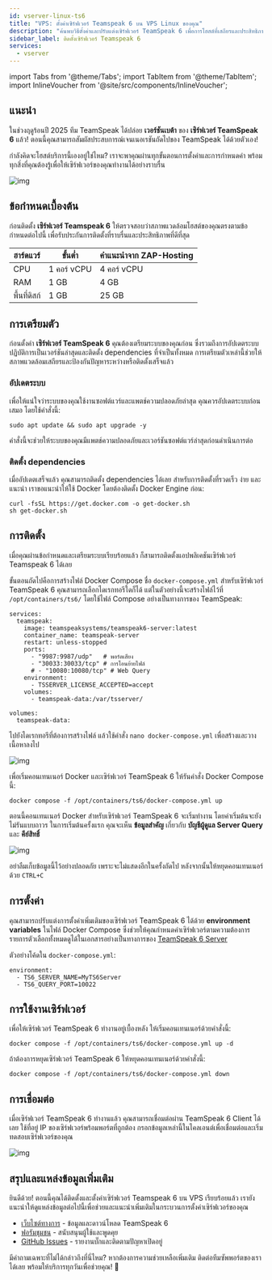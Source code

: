 ```yaml
---
id: vserver-linux-ts6
title: "VPS: ตั้งค่าเซิร์ฟเวอร์ Teamspeak 6 บน VPS Linux ของคุณ"
description: "ค้นพบวิธีตั้งค่าและปรับแต่งเซิร์ฟเวอร์ TeamSpeak 6 เพื่อการโฮสต์ที่เสถียรและประสิทธิภาพสูง → เรียนรู้เพิ่มเติมตอนนี้"
sidebar_label: ติดตั้งเซิร์ฟเวอร์ Teamspeak 6
services:
  - vserver
---
```


import Tabs from '@theme/Tabs';
import TabItem from '@theme/TabItem';
import InlineVoucher from '@site/src/components/InlineVoucher';

## แนะนำ

ในช่วงฤดูร้อนปี 2025 ทีม TeamSpeak ได้ปล่อย **เวอร์ชันเบต้า** ของ **เซิร์ฟเวอร์ TeamSpeak 6** แล้ว! ตอนนี้คุณสามารถสัมผัสประสบการณ์เจนเนอเรชันถัดไปของ TeamSpeak ได้ด้วยตัวเอง!

กำลังคิดจะโฮสต์บริการนี้เองอยู่ใช่ไหม? เราจะพาคุณผ่านทุกขั้นตอนการตั้งค่าและการกำหนดค่า พร้อมทุกสิ่งที่คุณต้องรู้เพื่อให้เซิร์ฟเวอร์ของคุณทำงานได้อย่างราบรื่น

![img](https://screensaver01.zap-hosting.com/index.php/s/4J6HJjQdRddjGFK/preview)

<InlineVoucher />



## ข้อกำหนดเบื้องต้น

ก่อนติดตั้ง **เซิร์ฟเวอร์ Teamspeak 6** ให้ตรวจสอบว่าสภาพแวดล้อมโฮสต์ของคุณตรงตามข้อกำหนดต่อไปนี้ เพื่อรับประกันการติดตั้งที่ราบรื่นและประสิทธิภาพที่ดีที่สุด

| ฮาร์ดแวร์   | ขั้นต่ำ       | คำแนะนำจาก ZAP-Hosting |
| ---------- | ------------ | ----------------------- |
| CPU        | 1 คอร์ vCPU  | 4 คอร์ vCPU             |
| RAM        | 1 GB         | 4 GB                    |
| พื้นที่ดิสก์ | 1 GB         | 25 GB                   |



## การเตรียมตัว

ก่อนตั้งค่า **เซิร์ฟเวอร์ TeamSpeak 6** คุณต้องเตรียมระบบของคุณก่อน ซึ่งรวมถึงการอัปเดตระบบปฏิบัติการเป็นเวอร์ชันล่าสุดและติดตั้ง dependencies ที่จำเป็นทั้งหมด การเตรียมตัวเหล่านี้ช่วยให้สภาพแวดล้อมเสถียรและป้องกันปัญหาระหว่างหรือติดตั้งเสร็จแล้ว


### อัปเดตระบบ
เพื่อให้แน่ใจว่าระบบของคุณใช้งานซอฟต์แวร์และแพตช์ความปลอดภัยล่าสุด คุณควรอัปเดตระบบก่อนเสมอ โดยใช้คำสั่งนี้:

```
sudo apt update && sudo apt upgrade -y
```
คำสั่งนี้จะช่วยให้ระบบของคุณมีแพตช์ความปลอดภัยและเวอร์ชันซอฟต์แวร์ล่าสุดก่อนดำเนินการต่อ

### ติดตั้ง dependencies
เมื่ออัปเดตเสร็จแล้ว คุณสามารถติดตั้ง dependencies ได้เลย สำหรับการติดตั้งที่รวดเร็ว ง่าย และแนะนำ เราขอแนะนำให้ใช้ Docker โดยต้องติดตั้ง Docker Engine ก่อน:

```
curl -fsSL https://get.docker.com -o get-docker.sh
sh get-docker.sh
```




## การติดตั้ง
เมื่อคุณผ่านข้อกำหนดและเตรียมระบบเรียบร้อยแล้ว ก็สามารถติดตั้งแอปพลิเคชันเซิร์ฟเวอร์ Teamspeak 6 ได้เลย

ขั้นตอนถัดไปคือการสร้างไฟล์ Docker Compose ชื่อ `docker-compose.yml` สำหรับเซิร์ฟเวอร์ TeamSpeak 6 คุณสามารถเลือกไดเรกทอรีใดก็ได้ แต่ในตัวอย่างนี้จะสร้างไฟล์ไว้ที่ `/opt/containers/ts6/` โดยใช้ไฟล์ Compose อย่างเป็นทางการของ TeamSpeak:

```
services:
  teamspeak:
    image: teamspeaksystems/teamspeak6-server:latest
    container_name: teamspeak-server
    restart: unless-stopped
    ports:
      - "9987:9987/udp"   # พอร์ตเสียง
      - "30033:30033/tcp" # การโอนย้ายไฟล์
      # - "10080:10080/tcp" # Web Query
    environment:
      - TSSERVER_LICENSE_ACCEPTED=accept
    volumes:
      - teamspeak-data:/var/tsserver/

volumes:
  teamspeak-data:
```

ไปยังไดเรกทอรีที่ต้องการสร้างไฟล์ แล้วใช้คำสั่ง `nano docker-compose.yml` เพื่อสร้างและวางเนื้อหาลงไป

![img](https://screensaver01.zap-hosting.com/index.php/s/yBZTKL8MYgLiJEt/download)


เพื่อเริ่มคอนเทนเนอร์ Docker และเซิร์ฟเวอร์ TeamSpeak 6 ให้รันคำสั่ง Docker Compose นี้:
```
docker compose -f /opt/containers/ts6/docker-compose.yml up
```

ตอนนี้คอนเทนเนอร์ Docker สำหรับเซิร์ฟเวอร์ TeamSpeak 6 จะเริ่มทำงาน โดยค่าเริ่มต้นจะยังไม่รันแบบถาวร ในการเริ่มต้นครั้งแรก คุณจะเห็น **ข้อมูลสำคัญ** เกี่ยวกับ **บัญชีผู้ดูแล Server Query** และ **คีย์สิทธิ์** 

![img](https://screensaver01.zap-hosting.com/index.php/s/7nNwWkEdG84yx4y/download)

อย่าลืมเก็บข้อมูลนี้ไว้อย่างปลอดภัย เพราะจะไม่แสดงอีกในครั้งถัดไป หลังจากนั้นให้หยุดคอนเทนเนอร์ด้วย `CTRL+C`



## การตั้งค่า

คุณสามารถปรับแต่งการตั้งค่าเพิ่มเติมของเซิร์ฟเวอร์ TeamSpeak 6 ได้ด้วย **environment variables** ในไฟล์ Docker Compose ซึ่งช่วยให้คุณกำหนดค่าเซิร์ฟเวอร์ตามความต้องการ รายการตัวเลือกทั้งหมดดูได้ในเอกสารอย่างเป็นทางการของ [TeamSpeak 6 Server](https://github.com/teamspeak/teamspeak6-server/blob/main/CONFIG.md)

ตัวอย่างโค้ดใน `docker-compose.yml`:

```
environment:
  - TS6_SERVER_NAME=MyTS6Server
  - TS6_QUERY_PORT=10022
```



## การใช้งานเซิร์ฟเวอร์

เพื่อให้เซิร์ฟเวอร์ TeamSpeak 6 ทำงานอยู่เบื้องหลัง ให้เริ่มคอนเทนเนอร์ด้วยคำสั่งนี้:

```
docker compose -f /opt/containers/ts6/docker-compose.yml up -d
```

ถ้าต้องการหยุดเซิร์ฟเวอร์ TeamSpeak 6 ให้หยุดคอนเทนเนอร์ด้วยคำสั่งนี้:

```
docker compose -f /opt/containers/ts6/docker-compose.yml down
```



## การเชื่อมต่อ

เมื่อเซิร์ฟเวอร์ TeamSpeak 6 ทำงานแล้ว คุณสามารถเชื่อมต่อผ่าน TeamSpeak 6 Client ได้เลย ใช้ที่อยู่ IP ของเซิร์ฟเวอร์พร้อมพอร์ตที่ถูกต้อง กรอกข้อมูลเหล่านี้ในไคลเอนต์เพื่อเชื่อมต่อและเริ่มทดสอบเซิร์ฟเวอร์ของคุณ

![img](https://screensaver01.zap-hosting.com/index.php/s/4J6HJjQdRddjGFK/preview)



## สรุปและแหล่งข้อมูลเพิ่มเติม

ยินดีด้วย! ตอนนี้คุณได้ติดตั้งและตั้งค่าเซิร์ฟเวอร์ Teamspeak 6 บน VPS เรียบร้อยแล้ว เรายังแนะนำให้ดูแหล่งข้อมูลต่อไปนี้เพื่อช่วยและแนะนำเพิ่มเติมในกระบวนการตั้งค่าเซิร์ฟเวอร์ของคุณ

- [เว็บไซต์ทางการ](https://teamspeak.com/en/) - ข้อมูลและดาวน์โหลด TeamSpeak 6
- [ฟอรัมชุมชน](https://community.teamspeak.com/) - สนับสนุนผู้ใช้และพูดคุย
- [GitHub Issues](https://github.com/teamspeak/teamspeak6-server/issues) - รายงานบั๊กและติดตามปัญหาเปิดอยู่

มีคำถามเฉพาะที่ไม่ได้กล่าวถึงที่นี่ไหม? หากต้องการความช่วยเหลือเพิ่มเติม ติดต่อทีมซัพพอร์ตของเราได้เลย พร้อมให้บริการทุกวันเพื่อช่วยคุณ! 🙂